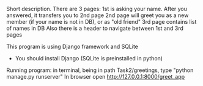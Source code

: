 Short description.
There are 3 pages:
1st is asking your name. After you answered, it transfers you to 2nd page
2nd page will greet you as a new member (if your name is not in DB), or as "old friend" 
3rd page contains list of names in DB
Also there is a header to navigate between 1st and 3rd pages

This program is using Django framework and SQLite
* You should install Django (SQLite is preinstalled in python)

Running program:
in terminal, being in path Task2/greetings, type "python manage.py runserver"
In browser open http://127.0.0.1:8000/greet_app
